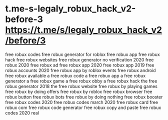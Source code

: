 # t.me-s-legaly_robux_hack_v2-before-3 https://t.me/s/legaly_robux_hack_v2/before/3


free robux codes
free robux generator for roblox
free robux app
free robux hack
free robux websites
free robux generator no verification 2020
free robux 2020
free robux ad
free robux app 2020
free robux app 2019
free robux accounts 2020
free robux app by roblox events
free robux android
free robux available
a free robux code
a free robux app
a free robux generator
a free robux game
a free robux obby
a free robux hack
the free robux generator 2018
the free robux website
free robux by playing games
free robux by doing offers
free robux by roblox
free robux browser
free robux button
free robux bots
free robux by doing nothing
free robux booster
free robux codes 2020
free robux codes march 2020
free robux card
free robux com
free robux code generator
free robux copy and paste
free robux codes 2020 real
